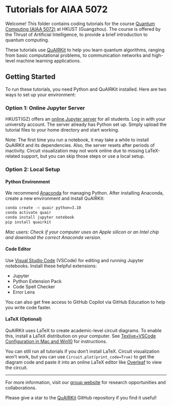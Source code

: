 # Tutorials for AIAA 5072

Welcome! This folder contains coding tutorials for the course [Quantum Computing (AIAA 5072)](https://prog-crs.hkust.edu.hk/pgcourse) at HKUST (Guangzhou). The course is offered by the Thrust of Artificial Intelligence, to provide a brief introduction to quantum computing.

These tutorials use [QuAIRKit](https://github.com/QuAIR/QuAIRKit) to help you learn quantum algorithms, ranging from basic computational problems, to communication networks and high-level machine learning applications.

## Getting Started

To run these tutorials, you need Python and QuAIRKit installed. Here are two ways to set up your environment:

### Option 1: Online Jupyter Server

HKUST(GZ) offers an [online Jupyter server](https://jupyter.hpc.hkust-gz.edu.cn) for all students. Log in with your university account. The server already has Python set up. Simply upload the tutorial files to your home directory and start working.

Note: The first time you run a notebook, it may take a while to install QuAIRKit and its dependencies. Also, the server resets after periods of inactivity. Circuit visualization may not work online due to missing LaTeX-related support, but you can skip those steps or use a local setup.

### Option 2: Local Setup

#### Python Environment

We recommend [Anaconda](https://www.anaconda.com/download/success) for managing Python. After installing Anaconda, create a new environment and install QuAIRKit:

```bash
conda create -n quair python=3.10
conda activate quair
conda install jupyter notebook
pip install quairkit
```

*Mac users: Check if your computer uses an Apple silicon or an Intel chip and download the correct Anaconda version.*

#### Code Editor

Use [Visual Studio Code](https://code.visualstudio.com/) (VSCode) for editing and running Jupyter notebooks. Install these helpful extensions:

- Jupyter
- Python Extension Pack
- Code Spell Checker
- Error Lens

You can also get free access to GitHub Copilot via GitHub Education to help you write code faster.

#### LaTeX (Optional)

QuAIRKit uses LaTeX to create academic-level circuit diagrams. To enable this, install a LaTeX distribution on your computer. See [Texlive+VSCode Configuration in Mac and Win10](https://github.com/kuxuanwang/Texlive-VSCode_Configuration_in_Mac_and_Win10) for instructions.

You can still run all tutorials if you don’t install LaTeX. Circuit visualization won’t work, but you can use `Circuit.plot(print_code=True)` to get the diagram code and paste it into an online LaTeX editor like [Overleaf](https://www.overleaf.com/) to view the circuit.

---

For more information, visit our [group website](https://www.quair.group) for research opportunities and collaborations.

Please give a star to the [QuAIRKit](https://github.com/QuAIR/QuAIRKit) GitHub repository if you find it useful!
